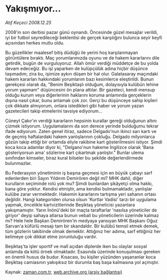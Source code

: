 # Yakışmıyor...

*Atıf Keçeci 2008.12.25*

<tr><td class="metin" colspan="2" style="padding-top: 20px; padding-left: 5px; padding-right: 10px;">2008'in son derbisi pazar günü oynandı. Öncesinde güzel mesajlar verildi, iyi bir futbol seyredileceği beklentisi de gerçek karşılığını bulunca seyir keyfi açısından herkes mutlu oldu.</td></tr><tr><td class="metin" colspan="2" style="padding-top: 20px; padding-left: 5px; padding-right: 10px;"><p>Bu güzellikler maalesef bitiş düdüğü ile yerini hoş karşılanmayan görüntülere bıraktı. Maç yorumlarımızda oyunu ve de hakem kararlarını dile getirdik, bugün de vurguluyoruz. Allah ömür verdiği müddetçe de bu yolda devam edeceğiz. Bu işi yaparken de kulüpçülük adına hiçbir düşünce taşımadım; zira bu, işimize aykırı düşen bir hal olur. Galatasaray maçındaki hakem kararları hakkındaki yorumlarım bazı kesimlerce eleştirildi. Bunun gerekçesi olarak da, "Benim Beşiktaşlı olduğum, dolayısıyla kulübün lehine yorum yapmam" düşüncesini ön plana attılar. Bir gazeteci, kendi mensup olduğu kurum veya diğerlerinin haklarını koruma anlamında gerçeklerin dışına nasıl çıkar, bunu anlamak çok zor. Gerçi bu düşünceye sahip kişileri çok dikkate almıyorum, onlara istedikleri gibi haber ve yorum yazan gazetecileri takip etmelerini tavsiye ediyorum...
<p> Cüneyt Çakır'ın verdiği kararların hepsinin kurallar gereği olduğunun altını çizmek istiyorum. Uygulamalarını da son derece yerinde bulduğumu tekrar ifade ediyorum. Zaten genel itiraz, sadece Delgado'nun ikinci sarı kartı ve de geçmiş haftalardaki hakem yanlışlarının çokluğu. Delgado milyonlarca gözün takip ettiği bir ortamda eliyle rakibine kart gösterilmesini istiyor. Şimdi koca koca adamlar diyor ki, "Delgano'nun hakeme İngilizce olarak 'Bana gösteriyorsun ama' sözlerine kart çıkartmak yanlıştır." Bunlar ulema sınıfından kimseler, biraz kural bilseler bu şekilde değerlendirmede bulunmazlar. 
<p> Bu Federasyon yönetiminin iş başına geçmesi için en büyük çabayı sarf edenlerden biri Sayın Yıldırım Demirören değil mi? MHK dahil, diğer kurulların seçiminde rolü yok mu? Şimdi bunlardan şikâyetçi olma hakkı, bana göre yoktur. Kendisi etmiştir, ama kendisi bulmamaktadır, yanlışlar kulübe zarar vermektedir. Hakemin kararlarını tartışma yeri sahanın ortası değildir. Hangi kategoriden olursa olsun 'Kurtlar Vadisi' tarzı bir uygulama yapmak, öncelikle kartvizitlerinde Beşiktaş yöneticisi yazanlara yakışmamıştır. Yarın İnönü'deki bir maçta taraftarlar 'nasılsa yöneticiler de giriyor' deyip sahaya atlarsa bunun vebali bu yöneticilerin üzerinde kalmaz mı? Hele hele Başkan Demirören'in medyaya yansıyan MHK Başkanı Oğuz Sarvan'a küfürlü mesajı tam bir skandaldır. Bir kulübü temsil etmek demek, tüm gözlerin takibinde olmak demektir. Attığınız her adıma, sarf ettiğiniz her kelimeye çok dikkat etme zorunluluğu vardır. 
<p> Beşiktaş'ta işler sportif ve malî açıdan diplerde iken bu olaylar sosyal anlamda da kötü örnek olmaktadır. Esasında üzerinde konuşulması gereken en önemli husus da budur. Kısacası, bu kişiler yüzünden yaşananlar koca Beşiktaş camiasının yakışıksız bir durumla baş başa kalmasına yol açmıştır. <br/></p></p></p></p></td></tr>

Kaynak: [zaman.com.tr](http://zaman.com.tr/yazar.do?yazino=774106), [web.archive.org (arşiv bağlantısı)](http://web.archive.org/web/20081225143737/http://zaman.com.tr:80/yazar.do?yazino=774106)
